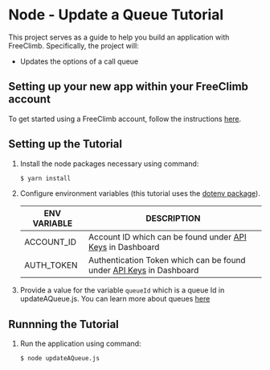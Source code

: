 # Node - Update a Queue Tutorial

This project serves as a guide to help you build an application with FreeClimb. Specifically, the project will:

- Updates the options of a call queue   

## Setting up your new app within your FreeClimb account

To get started using a FreeClimb account, follow the instructions [here](https://persephony-docs.readme.io/docs/getting-started-with-persephony).

## Setting up the Tutorial

1. Install the node packages necessary using command:

   ```bash
   $ yarn install
   ```

2. Configure environment variables (this tutorial uses the [dotenv package](https://www.npmjs.com/package/dotenv)).

   | ENV VARIABLE            | DESCRIPTION                                                                                                                                                                             |
   | ----------------------- | --------------------------------------------------------------------------------------------------------------------------------------------------------------------------------------- |
   | ACCOUNT_ID              | Account ID which can be found under [API Keys](https://www.persephony.com/dashboard/portal/account/authentication) in Dashboard                                                         |
   | AUTH_TOKEN              | Authentication Token which can be found under [API Keys](https://www.persephony.com/dashboard/portal/account/authentication) in Dashboard                                               |

3. Provide a value for the variable `queueId` which is a queue Id in updateAQueue.js. You can learn more about queues [here](https://docs.persephony.com/reference/call-queues)

## Runnning the Tutorial

1. Run the application using command:

   ```bash
   $ node updateAQueue.js
   ```

